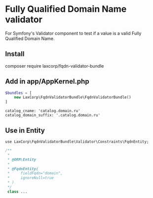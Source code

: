# Fully Qualified Domain Name validator
For Symfony's Validator component to test if a value is a valid Fully Qualified Domain Name.

Install 
-------
composer require laxcorp/fqdn-validator-bundle

Add in app/AppKernel.php
------------------------
```php
$bundles = [
    new LaxCorp\FqdnValidatorBundle\FqdnValidatorBundle()
]
```

``` require parameters
catalog_cname: 'catalog.domain.ru'
catalog_domain_suffix: '.catalog.domain.ru'
```


Use in Entity
-------------
```
use LaxCorp\FqdnValidatorBundle\Validator\Constraints\FqdnEntity;
```

```php
/**
 *
 * @ORM\Entity
 *
 * @FqdnEntity(
 *     fieldFqdn="domain",
 *     ignoreNull=true
 * )
 */
 class ...
